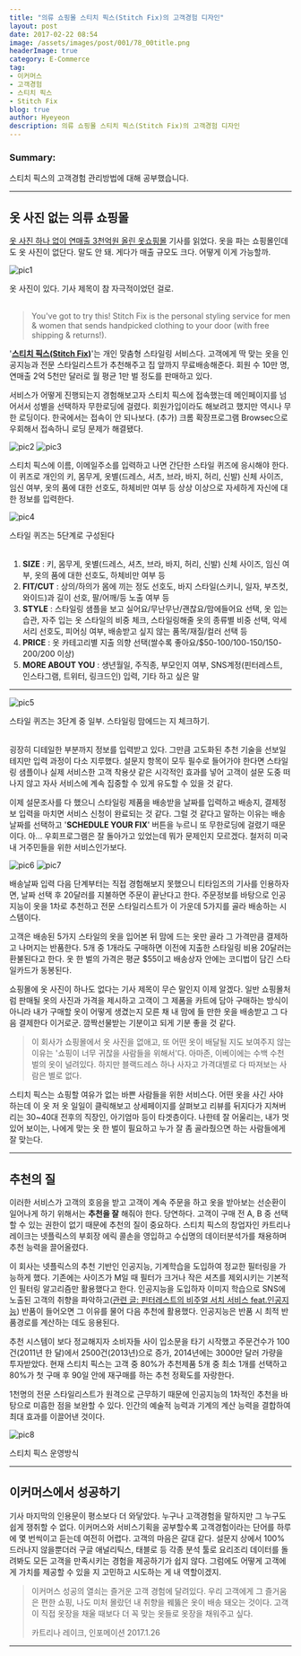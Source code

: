 ```yaml
---
title: "의류 쇼핑몰 스티치 픽스(Stitch Fix)의 고객경험 디자인"
layout: post
date: 2017-02-22 08:54
image: /assets/images/post/001/78_00title.png
headerImage: true
category: E-Commerce
tag:
- 이커머스
- 고객경험
- 스티치 픽스
- Stitch Fix
blog: true
author: Hyeyeon
description: 의류 쇼핑몰 스티치 픽스(Stitch Fix)의 고객경험 디자인
---
```


### Summary:

스티치 픽스의 고객경험 관리방법에 대해 공부했습니다.

---

## 옷 사진 없는 의류 쇼핑몰

[옷 사진 하나 없이 연매출 3천억원 올린 옷쇼핑몰](http://m.post.naver.com/viewer/postView.nhn?volumeNo=6384707&memberNo=17369166) 기사를 읽었다. 옷을 파는 쇼핑몰인데도 옷 사진이 없단다. 말도 안 돼. 게다가 매출 규모도 크다. 어떻게 이게 가능할까.

![pic1](/assets/images/post/001/78_01.png)
<figcaption class="caption">옷 사진이 있다. 기사 제목이 참 자극적이었던 걸로.</figcaption>

<br>

> You've got to try this! Stitch Fix is the personal styling service for men & women that sends handpicked clothing to your door (with free shipping & returns!).

'**[스티치 픽스(Stitch Fix)](https://www.stitchfix.com/)**'는 개인 맞춤형 스타일링 서비스다. 고객에게 딱 맞는 옷을 인공지능과 전문 스타일리스트가 추천해주고 집 앞까지 무료배송해준다. 회원 수 10만 명, 연매출 2억 5천만 달러로 월 평균 1만 벌 정도를 판매하고 있다.

서비스가 어떻게 진행되는지 경험해보고자 스티치 픽스에 접속했는데 메인페이지를 넘어서서 성별을 선택하자 무한로딩에 걸렸다. 회원가입이라도 해보려고 했지만 역시나 무한 로딩이다. 한국에서는 접속이 안 되나보다. (추가) 크롬 확장프로그램 Browsec으로 우회해서 접속하니 로딩 문제가 해결됐다.

![pic2](/assets/images/post/001/78_02.png)
![pic3](/assets/images/post/001/78_03.png)

스티치 픽스에 이름, 이메일주소를 입력하고 나면 간단한 스타일 퀴즈에 응시해야 한다. 이 퀴즈로 개인의 키, 몸무게, 옷별(드레스, 셔츠, 브라, 바지, 허리, 신발) 신체 사이즈, 임신 여부, 옷의 품에 대한 선호도, 하체비만 여부 등 상상 이상으로 자세하게 자신에 대한 정보를 입력한다.

![pic4](/assets/images/post/001/78_04.png)
<figcaption class="caption">스타일 퀴즈는 5단계로 구성된다</figcaption>

<br>

1. **SIZE** : 키, 몸무게, 옷별(드레스, 셔츠, 브라, 바지, 허리, 신발) 신체 사이즈, 임신 여부, 옷의 품에 대한 선호도, 하체비만 여부 등
2. **FIT/CUT** : 상의/하의가 몸에 끼는 정도 선호도, 바지 스타일(스키니, 일자, 부츠컷, 와이드)과 길이 선호, 팔/어깨/등 노출 여부 등
3. **STYLE** : 스타일링 샘플을 보고 실어요/무난무난/괜찮요/맘에들어요 선택, 옷 입는 습관, 자주 입는 옷 스타일의 비중 체크, 스타일링해줄 옷의 종류별 비중 선택, 악세서리 선호도, 피어싱 여부, 배송받고 싶지 않는 품목/재질/컬러 선택 등
4. **PRICE** : 옷 카테고리별 지출 의향 선택(쌀수록 좋아요/$50-100/100-150/150-200/200 이상)
5. **MORE ABOUT YOU** : 생년월일, 주직종, 부모인지 여부, SNS계정(핀터레스트, 인스타그램, 트위터, 링크드인) 입력, 기타 하고 싶은 말

***

![pic5](/assets/images/post/001/78_05.png)
<figcaption class="caption">스타일 퀴즈는 3단계 중 일부. 스타일링 맘에드는 지 체크하기.</figcaption>

<br>

굉장히 디테일한 부분까지 정보를 입력받고 있다. 그만큼 고도화된 추천 기술을 선보일테지만 입력 과정이 다소 지루했다. 설문지 항목이 모두 필수로 들어가야 한다면 스타일링 샘플이나 실제 서비스한 고객 착용샷 같은 시각적인 효과를 넣어 고객이 설문 도중 떠나지 않고 자사 서비스에 계속 집중할 수 있게 유도할 수 있을 것 같다.

이제 설문조사를 다 했으니 스타일링 제품을 배송받을 날짜를 입력하고 배송지, 결제정보 입력을 마치면 서비스 신청이 완료되는 것 같다. 그럴 것 같다고 말하는 이유는 배송날짜를 선택하고 '**SCHEDULE YOUR FIX**' 버튼을 누르니 또 무한로딩에 걸렸기 때문이다. 아... 우회프로그램은 잘 돌아가고 있었는데 뭐가 문제인지 모르겠다. 철저히 미국 내 거주민들을 위한 서비스인가보다.

![pic6](/assets/images/post/001/78_06.png)
![pic7](/assets/images/post/001/78_07.png)

배송날짜 입력 다음 단계부터는 직접 경험해보지 못했으니 티타임즈의 기사를 인용하자면, 날짜 선택 후 20달러를 지불하면 주문이 끝난다고 한다. 주문정보를 바탕으로 인공지능이 옷을 1차로 추천하고 전문 스타일리스트가 이 가운데 5가지를 골라 배송하는 시스템이다.

고객은 배송된 5가지 스타일의 옷을 입어본 뒤 맘에 드는 옷만 골라 그 가격만큼 결제하고 나머지는 반품한다. 5개 중 1개라도 구매하면 이전에 지출한 스타일링 비용 20달러는 환불된다고 한다. 옷 한 벌의 가격은 평균 $55이고 배송상자 안에는 코디법이 담긴 스타일카드가 동봉된다.

쇼핑몰에 옷 사진이 하나도 없다는 기사 제목이 무슨 말인지 이제 알겠다. 일반 쇼핑몰처럼 판매될 옷의 사진과 가격을 제시하고 고객이 그 제품을 카트에 담아 구매하는 방식이 아니라 내가 구매할 옷이 어떻게 생겼는지 모른 채 내 맘에 들 만한 옷을 배송받고 그 다음 결제한다 이거로군. 깜짝선물받는 기분이고 되게 기분 좋을 것 같다.

> 이 회사가 쇼핑몰에서 옷 사진을 없애고, 또 어떤 옷이 배달될 지도 보여주지 않는 이유는 '쇼핑이 너무 귀찮을 사람들을 위해서'다. 아마존, 이베이에는 수백 수천 벌의 옷이 널려있다. 하지만 블랙드레스 하나 사자고 가격대별로 다 따져보는 사람은 별로 없다.

스티치 픽스는 쇼핑할 여유가 없는 바쁜 사람들을 위한 서비스다. 어떤 옷을 사긴 사야 하는데 이 옷 저 옷 일일이 클릭해보고 상세페이지를 살펴보고 리뷰를 뒤지다가 지쳐버리는 30~40대 전후의 직장인, 아기엄마 등이 타겟층이다. 나한테 잘 어울리는, 내가 멋있어 보이는, 나에게 맞는 옷 한 벌이 필요하고 누가 잘 좀 골라줬으면 하는 사람들에게 잘 맞는다.

---

## 추천의 질

이러한 서비스가 고객의 호응을 받고 고객이 계속 주문을 하고 옷을 받아보는 선순환이 일어나게 하기 위해서는 **추천을 잘** 해줘야 한다. 당연하다. 고객이 구매 전 A, B 중 선택할 수 있는 권한이 없기 때문에 추천의 질이 중요하다. 스티치 픽스의 창업자인 카트리나 레이크는 넷플릭스의 부회장 에릭 콜손을 영입하고 수십명의 데이터분석가를 채용하며 추천 능력을 끌어올렸다.

이 회사는 넷플릭스의 추천 기반인 인공지능, 기계학습을 도입하여 정교한 필터링을 가능하게 했다. 기존에는 사이즈가 M일 때 필터가 크거나 작은 셔츠를 제외시키는 기본적인 필터링 알고리즘만 활용했다고 한다. 인공지능을 도입하자 이미지 학습으로 SNS에 노출된 고객의 취향을 파악하고([관련 글: 핀터레스트의 비주얼 서치 서비스 feat.인공지능](https://imyeonn.github.io/e-commerce/58/)) 반품이 들어오면 그 이유를 물어 다음 추천에 활용했다. 인공지능은 반품 시 최적 반품경로를 계산하는 데도 응용된다.

추천 시스템이 보다 정교해지자 소비자들 사이 입소문을 타기 시작했고 주문건수가 100건(2011년 한 달)에서 2500건(2013년)으로 증가, 2014년에는 3000만 달러 가량을 투자받았다. 현재 스티치 픽스는 고객 중 80%가 추천제품 5개 중 최소 1개를 선택하고 80%가 첫 구매 후 90일 안에 재구매를 하는 추천 정확도를 자랑한다.

1천명의 전문 스타일리스트가 원격으로 근무하기 때문에 인공지능의 1차적인 추천을 바탕으로 미흡한 점을 보완할 수 있다. 인간의 예술적 능력과 기계의 계산 능력을 결합하여 최대 효과를 이끌어낸 것이다.

![pic8](/assets/images/post/001/78_08.png)
<figcaption class="caption">스티치 픽스 운영방식</figcaption>

---

## 이커머스에서 성공하기

기사 마지막의 인용문이 평소보다 더 와닿았다. 누구나 고객경험을 말하지만 그 누구도 쉽게 쟁취할 수 없다. 이커머스와 서비스기획을 공부할수록 고객경험이라는 단어를 하루에 몇 번씩이고 듣는데 여전히 어렵다. 고객의 마음은 갈대 같다. 설문지 상에서 100% 드러나지 않을뿐더러 구글 애널리틱스, 태블로 등 각종 분석 툴로 요리조리 데이터를 돌려봐도 모든 고객을 만족시키는 경험을 제공하기가 쉽지 않다. 그럼에도 어떻게 고객에게 가치를 제공할 수 있을 지 고민하고 시도하는 게 내 역할이겠지.

> 이커머스 성공의 열쇠는 즐거운 고객 경험에 달려있다. 우리 고객에게 그 즐거움은 편한 쇼핑, 나도 미처 몰랐던 내 취향을 꿰뚫은 옷이 배송 돼오는 것이다. 고객이 직접 옷장을 채울 때보다 더 꼭 맞는 옷들로 옷장을 채워주고 싶다.
>
> 카트리나 레이크, 인포메이션 2017.1.26

---
